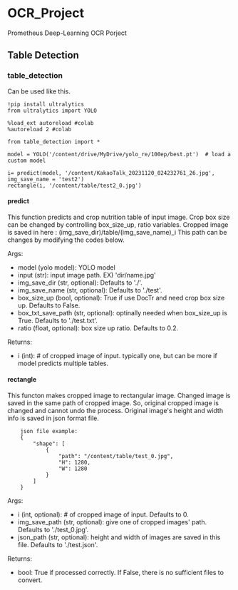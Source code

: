 # OCR_Project
Prometheus Deep-Learning OCR Porject

## Table Detection
### table_detection
Can be used like this.
```
!pip install ultralytics
from ultralytics import YOLO

%load_ext autoreload #colab
%autoreload 2 #colab

from table_detection import *

model = YOLO('/content/drive/MyDrive/yolo_re/100ep/best.pt')  # load a custom model

i= predict(model, '/content/KakaoTalk_20231120_024232761_26.jpg', img_save_name = 'test2')
rectangle(i, '/content/table/test2_0.jpg')
```

#### predict
This function predicts and crop nutrition table of input image.
Crop box size can be changed by controlling box_size_up, ratio variables.
Cropped image is saved in  here : (img_save_dir)/table/(img_save_name)_i
This path can be changes by modifying the codes below.
    
Args:
- model (yolo model): YOLO model
- input (str): input image path. EX) 'dir/name.jpg'
- img_save_dir (str, optional):  Defaults to './'.
- img_save_name (str, optional): Defaults to './test'.
- box_size_up (bool, optional):  True if use DocTr and need crop box size up. Defaults to False.
- box_txt_save_path (str, optional): optinally needed when box_size_up is True. Defaults to './test.txt'.
- ratio (float, optional): box size up ratio. Defaults to 0.2.

Returns:
- i (int): # of cropped image of input. typically one, but can be more if model predicts multiple tables.
  
#### rectangle
This functon makes cropped image to rectangular image.
Changed image is saved in the same path of cropped image. 
So, original cropped image is changed and cannot undo the process.
Original image's height and width info is saved in json format file. 
```
    json file example:
    {
        "shape": [
            {
                "path": "/content/table/test_0.jpg",
                "H": 1280,
                "W": 1280
            }
        ]
    }
```
Args:
- i (int, optional): # of cropped image of input. Defaults to 0.
- img_save_path (str, optional): give one of cropped images' path.  Defaults to './test_0.jpg'.
- json_path (str, optional): height and width of images are saved in this file. Defaults to './test.json'.
        
Returns:
- bool: True if processed correctly. If False, there is no sufficient files to convert. 
